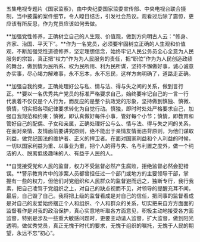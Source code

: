 五集电视专题片《国家监察》，由中央纪委国家监委宣传部、中央电视台联合摄制，当中披露的案件细节，令人瞠目结舌，引发社会热议。观看过后除了震惊，更应该有所反思，作为党员应该如何去做。

**加强党性修养，正确树立自己的人生观、价值观，做到方向明古人云：“修身、齐家、治国、平天下”。**作为一名党员，必须要牢固树立正确的人生观和价值观，不断加强党性道德修养，坚定理想信念，始终牢记人民公务员全心全意为人民服务的宗旨，真正把“权力”作为为人民服务的责任，把“职位”作为为人民创造政绩的舞台，做到情为民所系、权为民所用、利为民所谋，坚持不懈做好事，诚心诚意办实事，尽心竭力解难事，永不忘本，永不忘民，这样方向明确了，道路走正确。

**加强自我约束，正确处理好公与私、情与法、得与失之间的关系，做到言行正。**要以一名优秀共产党员的标准严格要求自己，始终要牢记自己的一言一行代表着不仅仅是个人行为，而反应的是整个执政党的形象，坚持做到慎独、慎微、慎情，切实把各项纪律要求转化为自觉行动。慎独，即时时处处严格要求自己，加强自我规范和约束；慎微，即认真做好每件小事，管好每个小节；慎情，即教育和管好自己的配偶、子女和亲属，正确处理好公与么、情与法、得与失之间的关系，在面对亲情、友情面前要讲究原则，绝不能出于亲情友情而违背原则，为他们谋取利益，做党纪国法的维护者、正义的捍卫者。在面对国家利益和个人利益的时候，一切以国家利益为重、以事业为重，把个人的得与失、名与利置之度外，做一个纯洁的人、脱离低级趣味的人、有益于人民的人。

**自觉接受党和人民的监督，权力不受监督必然产生腐败，拒绝监督必然会犯错误。**警示教育片中的涉案人员都曾担任过一个部门或地方的主要领导干部，掌握有一些的权力，但他们对党组织和人民群众的监督避而远之，独断专行，我行我素，把自己凌驾于党组织之上，对自己的缺点视而不见，对领导的提醒充耳不闻，最后，自己毁了自己。我将把上级的监督看成是对自己的信任，把同事的监督看成是对自己的友爱始终摆正个人和组织、个人和群众的关系，切实把来自方方面面的监督看作是对我的政治保护，真心实意地听取各方面意见，积极主动地接受各方面监督，特别是涉及一些重大敏感问题时，更要主动请人监督，扩大监督，做到阳光透明，做优秀党员，真正无愧于时代的要求，无愧于组织的嘱托，无愧于人民的期望，永远不忘“初心”。